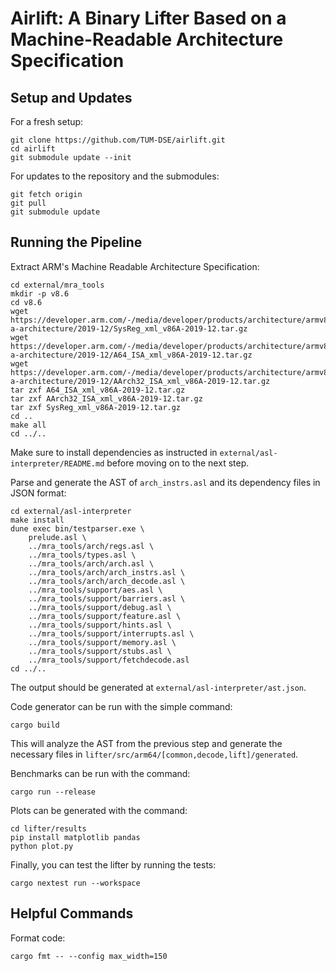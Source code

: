 # Airlift: A Binary Lifter Based on a Machine-Readable Architecture Specification

## Setup and Updates

For a fresh setup:

```
git clone https://github.com/TUM-DSE/airlift.git
cd airlift
git submodule update --init
```

For updates to the repository and the submodules:

```
git fetch origin
git pull
git submodule update
```

## Running the Pipeline

Extract ARM's Machine Readable Architecture Specification:

```
cd external/mra_tools
mkdir -p v8.6
cd v8.6
wget https://developer.arm.com/-/media/developer/products/architecture/armv8-a-architecture/2019-12/SysReg_xml_v86A-2019-12.tar.gz
wget https://developer.arm.com/-/media/developer/products/architecture/armv8-a-architecture/2019-12/A64_ISA_xml_v86A-2019-12.tar.gz
wget https://developer.arm.com/-/media/developer/products/architecture/armv8-a-architecture/2019-12/AArch32_ISA_xml_v86A-2019-12.tar.gz
tar zxf A64_ISA_xml_v86A-2019-12.tar.gz
tar zxf AArch32_ISA_xml_v86A-2019-12.tar.gz
tar zxf SysReg_xml_v86A-2019-12.tar.gz
cd ..
make all
cd ../..
```

Make sure to install dependencies as instructed in `external/asl-interpreter/README.md` before moving on to the next step.

Parse and generate the AST of `arch_instrs.asl` and its dependency files in JSON format:

```
cd external/asl-interpreter
make install
dune exec bin/testparser.exe \
    prelude.asl \
    ../mra_tools/arch/regs.asl \
    ../mra_tools/types.asl \
    ../mra_tools/arch/arch.asl \
    ../mra_tools/arch/arch_instrs.asl \
    ../mra_tools/arch/arch_decode.asl \
    ../mra_tools/support/aes.asl \
    ../mra_tools/support/barriers.asl \
    ../mra_tools/support/debug.asl \
    ../mra_tools/support/feature.asl \
    ../mra_tools/support/hints.asl \
    ../mra_tools/support/interrupts.asl \
    ../mra_tools/support/memory.asl \
    ../mra_tools/support/stubs.asl \
    ../mra_tools/support/fetchdecode.asl
cd ../..
```

The output should be generated at `external/asl-interpreter/ast.json`.

Code generator can be run with the simple command:

```
cargo build
```

This will analyze the AST from the previous step and generate the necessary files in `lifter/src/arm64/[common,decode,lift]/generated`.

Benchmarks can be run with the command:

```
cargo run --release
```

Plots can be generated with the command:

```
cd lifter/results
pip install matplotlib pandas
python plot.py
```

Finally, you can test the lifter by running the tests:

```
cargo nextest run --workspace
```

## Helpful Commands

Format code:

```
cargo fmt -- --config max_width=150
```
